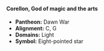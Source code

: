 #### Corellon, God of magic and the arts
- **Pantheon:** Dawn War
- **Alignment:** C, G
- **Domains:** Light
- **Symbol:** Eight-pointed star